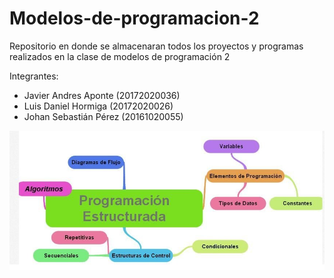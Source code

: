 # Modelos-de-programacion-2
Repositorio en donde se almacenaran todos los proyectos y programas realizados en la clase de modelos de programación 2


Integrantes:

- Javier Andres Aponte (20172020036)
- Luis Daniel Hormiga (20172020026)
- Johan Sebastián Pérez (20161020055)


![alt text](https://github.com/InsertCreativeNameHere/Modelos-de-programacion-2/blob/Mapa-Mental-y-ejercicios/Mapa%20mental%20programacion%20estructurada.jpeg?raw=true)

